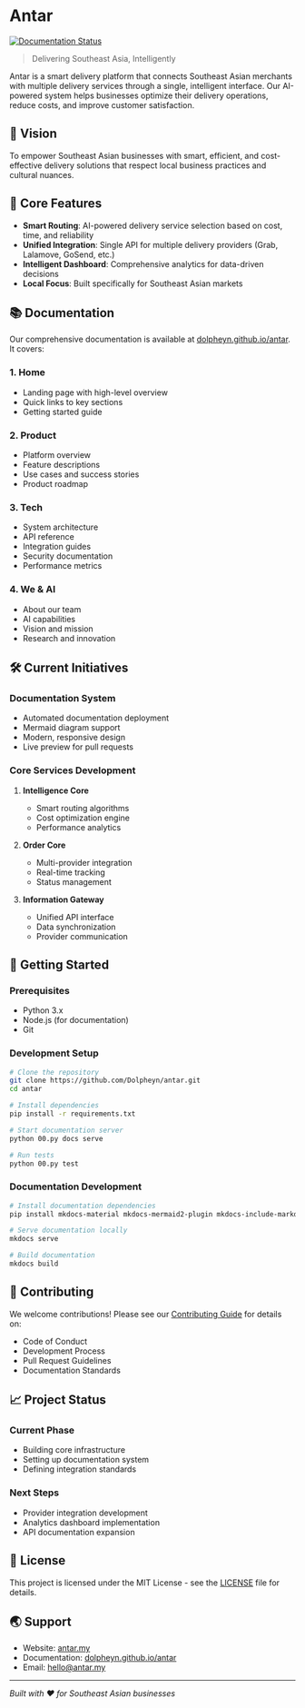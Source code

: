 # Antar

[![Documentation Status](https://github.com/Dolpheyn/antar/actions/workflows/docs.yml/badge.svg)](https://dolpheyn.github.io/antar/)

> Delivering Southeast Asia, Intelligently

Antar is a smart delivery platform that connects Southeast Asian merchants with multiple delivery services through a single, intelligent interface. Our AI-powered system helps businesses optimize their delivery operations, reduce costs, and improve customer satisfaction.

## 🌟 Vision

To empower Southeast Asian businesses with smart, efficient, and cost-effective delivery solutions that respect local business practices and cultural nuances.

## 🎯 Core Features

- **Smart Routing**: AI-powered delivery service selection based on cost, time, and reliability
- **Unified Integration**: Single API for multiple delivery providers (Grab, Lalamove, GoSend, etc.)
- **Intelligent Dashboard**: Comprehensive analytics for data-driven decisions
- **Local Focus**: Built specifically for Southeast Asian markets

## 📚 Documentation

Our comprehensive documentation is available at [dolpheyn.github.io/antar](https://dolpheyn.github.io/antar/). It covers:

### 1. Home
- Landing page with high-level overview
- Quick links to key sections
- Getting started guide

### 2. Product
- Platform overview
- Feature descriptions
- Use cases and success stories
- Product roadmap

### 3. Tech
- System architecture
- API reference
- Integration guides
- Security documentation
- Performance metrics

### 4. We & AI
- About our team
- AI capabilities
- Vision and mission
- Research and innovation

## 🛠️ Current Initiatives

### Documentation System
- Automated documentation deployment
- Mermaid diagram support
- Modern, responsive design
- Live preview for pull requests

### Core Services Development
1. **Intelligence Core**
   - Smart routing algorithms
   - Cost optimization engine
   - Performance analytics

2. **Order Core**
   - Multi-provider integration
   - Real-time tracking
   - Status management

3. **Information Gateway**
   - Unified API interface
   - Data synchronization
   - Provider communication

## 🚀 Getting Started

### Prerequisites
- Python 3.x
- Node.js (for documentation)
- Git

### Development Setup
```bash
# Clone the repository
git clone https://github.com/Dolpheyn/antar.git
cd antar

# Install dependencies
pip install -r requirements.txt

# Start documentation server
python 00.py docs serve

# Run tests
python 00.py test
```

### Documentation Development
```bash
# Install documentation dependencies
pip install mkdocs-material mkdocs-mermaid2-plugin mkdocs-include-markdown-plugin

# Serve documentation locally
mkdocs serve

# Build documentation
mkdocs build
```

## 🤝 Contributing

We welcome contributions! Please see our [Contributing Guide](docs/contributing.md) for details on:

- Code of Conduct
- Development Process
- Pull Request Guidelines
- Documentation Standards

## 📈 Project Status

### Current Phase
- Building core infrastructure
- Setting up documentation system
- Defining integration standards

### Next Steps
- Provider integration development
- Analytics dashboard implementation
- API documentation expansion

## 📄 License

This project is licensed under the MIT License - see the [LICENSE](LICENSE) file for details.

## 🌏 Support

- Website: [antar.my](https://antar.my)
- Documentation: [dolpheyn.github.io/antar](https://dolpheyn.github.io/antar/)
- Email: [hello@antar.my](mailto:hello@antar.my)

---

*Built with ❤️ for Southeast Asian businesses*

